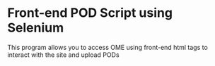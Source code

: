 # Front-end POD Script using Selenium

This program allows you to access OME using front-end html tags to interact with the site and upload PODs
